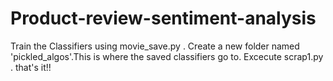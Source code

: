 # Product-review-sentiment-analysis
Train the Classifiers using movie_save.py .
Create a new folder named 'pickled_algos'.This is where the saved classifiers go to.
Excecute scrap1.py .
that's it!!
